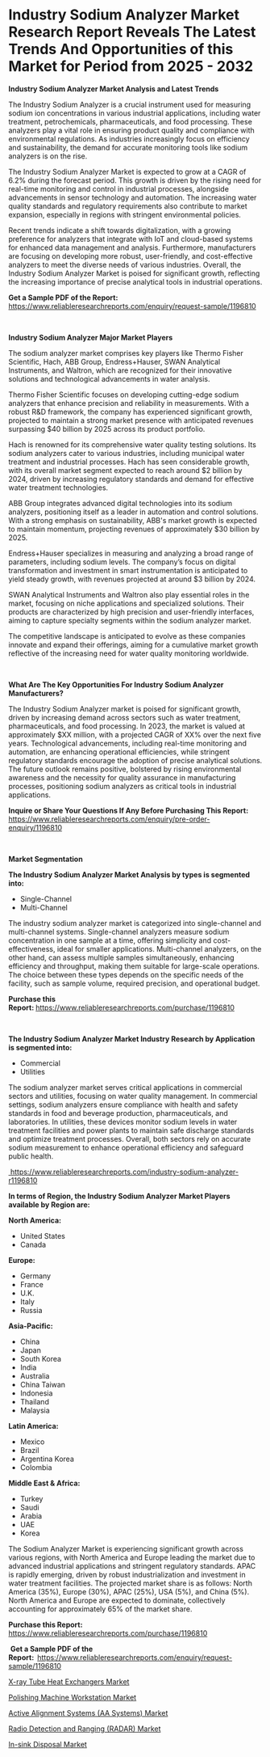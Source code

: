 <p><h1>Industry Sodium Analyzer Market Research Report Reveals The Latest Trends And Opportunities of this Market for Period from 2025 - 2032</h1></p><p><strong>Industry Sodium Analyzer Market Analysis and Latest Trends</strong></p>
<p><p>The Industry Sodium Analyzer is a crucial instrument used for measuring sodium ion concentrations in various industrial applications, including water treatment, petrochemicals, pharmaceuticals, and food processing. These analyzers play a vital role in ensuring product quality and compliance with environmental regulations. As industries increasingly focus on efficiency and sustainability, the demand for accurate monitoring tools like sodium analyzers is on the rise.</p><p>The Industry Sodium Analyzer Market is expected to grow at a CAGR of 6.2% during the forecast period. This growth is driven by the rising need for real-time monitoring and control in industrial processes, alongside advancements in sensor technology and automation. The increasing water quality standards and regulatory requirements also contribute to market expansion, especially in regions with stringent environmental policies. </p><p>Recent trends indicate a shift towards digitalization, with a growing preference for analyzers that integrate with IoT and cloud-based systems for enhanced data management and analysis. Furthermore, manufacturers are focusing on developing more robust, user-friendly, and cost-effective analyzers to meet the diverse needs of various industries. Overall, the Industry Sodium Analyzer Market is poised for significant growth, reflecting the increasing importance of precise analytical tools in industrial operations.</p></p>
<p><strong>Get a Sample PDF of the Report:&nbsp;</strong> <a href="https://www.reliableresearchreports.com/enquiry/request-sample/1196810?utm_campaign=41&utm_medium=2&utm_source=Github&utm_content=ia&utm_term=28022025&utm_id=industry-sodium-analyzer">https://www.reliableresearchreports.com/enquiry/request-sample/1196810</a></p>
<p>&nbsp;</p>
<p><strong>Industry Sodium Analyzer Major Market Players</strong></p>
<p><p>The sodium analyzer market comprises key players like Thermo Fisher Scientific, Hach, ABB Group, Endress+Hauser, SWAN Analytical Instruments, and Waltron, which are recognized for their innovative solutions and technological advancements in water analysis.</p><p>Thermo Fisher Scientific focuses on developing cutting-edge sodium analyzers that enhance precision and reliability in measurements. With a robust R&D framework, the company has experienced significant growth, projected to maintain a strong market presence with anticipated revenues surpassing $40 billion by 2025 across its product portfolio.</p><p>Hach is renowned for its comprehensive water quality testing solutions. Its sodium analyzers cater to various industries, including municipal water treatment and industrial processes. Hach has seen considerable growth, with its overall market segment expected to reach around $2 billion by 2024, driven by increasing regulatory standards and demand for effective water treatment technologies.</p><p>ABB Group integrates advanced digital technologies into its sodium analyzers, positioning itself as a leader in automation and control solutions. With a strong emphasis on sustainability, ABB's market growth is expected to maintain momentum, projecting revenues of approximately $30 billion by 2025.</p><p>Endress+Hauser specializes in measuring and analyzing a broad range of parameters, including sodium levels. The company’s focus on digital transformation and investment in smart instrumentation is anticipated to yield steady growth, with revenues projected at around $3 billion by 2024.</p><p>SWAN Analytical Instruments and Waltron also play essential roles in the market, focusing on niche applications and specialized solutions. Their products are characterized by high precision and user-friendly interfaces, aiming to capture specialty segments within the sodium analyzer market. </p><p>The competitive landscape is anticipated to evolve as these companies innovate and expand their offerings, aiming for a cumulative market growth reflective of the increasing need for water quality monitoring worldwide.</p></p>
<p>&nbsp;</p>
<p><strong>What Are The Key Opportunities For Industry Sodium Analyzer Manufacturers?</strong></p>
<p><p>The Industry Sodium Analyzer market is poised for significant growth, driven by increasing demand across sectors such as water treatment, pharmaceuticals, and food processing. In 2023, the market is valued at approximately $XX million, with a projected CAGR of XX% over the next five years. Technological advancements, including real-time monitoring and automation, are enhancing operational efficiencies, while stringent regulatory standards encourage the adoption of precise analytical solutions. The future outlook remains positive, bolstered by rising environmental awareness and the necessity for quality assurance in manufacturing processes, positioning sodium analyzers as critical tools in industrial applications.</p></p>
<p><strong>Inquire or Share Your Questions If Any Before Purchasing This Report:</strong> <a href="https://www.reliableresearchreports.com/enquiry/pre-order-enquiry/1196810?utm_campaign=41&utm_medium=2&utm_source=Github&utm_content=ia&utm_term=28022025&utm_id=industry-sodium-analyzer">https://www.reliableresearchreports.com/enquiry/pre-order-enquiry/1196810</a></p>
<p>&nbsp;</p>
<p><strong>Market Segmentation</strong></p>
<p><strong>The Industry Sodium Analyzer Market Analysis by types is segmented into:</strong></p>
<p><ul><li>Single-Channel</li><li>Multi-Channel</li></ul></p>
<p><p>The industry sodium analyzer market is categorized into single-channel and multi-channel systems. Single-channel analyzers measure sodium concentration in one sample at a time, offering simplicity and cost-effectiveness, ideal for smaller applications. Multi-channel analyzers, on the other hand, can assess multiple samples simultaneously, enhancing efficiency and throughput, making them suitable for large-scale operations. The choice between these types depends on the specific needs of the facility, such as sample volume, required precision, and operational budget.</p></p>
<p><strong>Purchase this Report:&nbsp;</strong><a href="https://www.reliableresearchreports.com/purchase/1196810?utm_campaign=41&utm_medium=2&utm_source=Github&utm_content=ia&utm_term=28022025&utm_id=industry-sodium-analyzer">https://www.reliableresearchreports.com/purchase/1196810</a></p>
<p>&nbsp;</p>
<p><strong>The Industry Sodium Analyzer Market Industry Research by Application is segmented into:</strong></p>
<p><ul><li>Commercial</li><li>Utilities</li></ul></p>
<p><p>The sodium analyzer market serves critical applications in commercial sectors and utilities, focusing on water quality management. In commercial settings, sodium analyzers ensure compliance with health and safety standards in food and beverage production, pharmaceuticals, and laboratories. In utilities, these devices monitor sodium levels in water treatment facilities and power plants to maintain safe discharge standards and optimize treatment processes. Overall, both sectors rely on accurate sodium measurement to enhance operational efficiency and safeguard public health.</p></p>
<p><a href="https://www.reliableresearchreports.com/industry-sodium-analyzer-r1196810?utm_campaign=41&utm_medium=2&utm_source=Github&utm_content=ia&utm_term=28022025&utm_id=industry-sodium-analyzer">&nbsp;https://www.reliableresearchreports.com/industry-sodium-analyzer-r1196810</a></p>
<p><strong>In terms of Region, the Industry Sodium Analyzer Market Players available by Region are:</strong></p>
<p>
    <p> <strong> North America: </strong>
        <ul>
            <li>United States</li>
            <li>Canada</li>
        </ul>
        </p> 
    <p> <strong> Europe: </strong>
        <ul>
            <li>Germany</li>
            <li>France</li>
            <li>U.K.</li>
            <li>Italy</li>
            <li>Russia</li>
        </ul>
        </p> 
    <p> <strong> Asia-Pacific: </strong>
        <ul>
            <li>China</li>
            <li>Japan</li>
            <li>South Korea</li>
            <li>India</li>
            <li>Australia</li>
            <li>China Taiwan</li>
            <li>Indonesia</li>
            <li>Thailand</li>
            <li>Malaysia</li>
        </ul>
        </p> 
    <p> <strong> Latin America: </strong>
        <ul>
            <li>Mexico</li>
            <li>Brazil</li>
            <li>Argentina Korea</li>
            <li>Colombia</li>
        </ul>
        </p> 
    <p> <strong> Middle East & Africa: </strong>
        <ul>
            <li>Turkey</li>
            <li>Saudi</li>
            <li>Arabia</li>
            <li>UAE</li>
            <li>Korea</li>
        </ul>
    </p>
    </p>
<p><p>The Sodium Analyzer Market is experiencing significant growth across various regions, with North America and Europe leading the market due to advanced industrial applications and stringent regulatory standards. APAC is rapidly emerging, driven by robust industrialization and investment in water treatment facilities. The projected market share is as follows: North America (35%), Europe (30%), APAC (25%), USA (5%), and China (5%). North America and Europe are expected to dominate, collectively accounting for approximately 65% of the market share.</p></p>
<p><strong>Purchase this Report: </strong><a href="https://www.reliableresearchreports.com/purchase/1196810?utm_campaign=41&utm_medium=2&utm_source=Github&utm_content=ia&utm_term=28022025&utm_id=industry-sodium-analyzer">https://www.reliableresearchreports.com/purchase/1196810</a></p>
<p>&nbsp;<strong>Get a Sample PDF of the Report:&nbsp;&nbsp;</strong><a href="https://www.reliableresearchreports.com/enquiry/request-sample/1196810?utm_campaign=41&utm_medium=2&utm_source=Github&utm_content=ia&utm_term=28022025&utm_id=industry-sodium-analyzer">https://www.reliableresearchreports.com/enquiry/request-sample/1196810</a></p>
<p><strong></strong></p>
<p><p><a href="https://github.com/prosalinda88/Market-Research-Report-List-7/blob/main/x-ray-tube-heat-exchangers-market.md?utm_campaign=41&utm_medium=2&utm_source=Github&utm_content=ia&utm_term=28022025&utm_id=industry-sodium-analyzer">X-ray Tube Heat Exchangers Market</a></p><p><a href="https://github.com/boltzoursoaf/Market-Research-Report-List-1/blob/main/polishing-machine-workstation-market.md?utm_campaign=41&utm_medium=2&utm_source=Github&utm_content=ia&utm_term=28022025&utm_id=industry-sodium-analyzer">Polishing Machine Workstation Market</a></p><p><a href="https://github.com/llanamatin1x/Market-Research-Report-List-1/blob/main/active-alignment-systems-aa-systems-market.md?utm_campaign=41&utm_medium=2&utm_source=Github&utm_content=ia&utm_term=28022025&utm_id=industry-sodium-analyzer">Active Alignment Systems (AA Systems) Market</a></p><p><a href="https://github.com/doldopozzal9/Market-Research-Report-List-1/blob/main/radio-detection-and-ranging-radar-market.md?utm_campaign=41&utm_medium=2&utm_source=Github&utm_content=ia&utm_term=28022025&utm_id=industry-sodium-analyzer">Radio Detection and Ranging (RADAR) Market</a></p><p><a href="https://github.com/globismark/Market-Research-Report-List-6/blob/main/in-sink-disposal-market.md?utm_campaign=41&utm_medium=2&utm_source=Github&utm_content=ia&utm_term=28022025&utm_id=industry-sodium-analyzer">In-sink Disposal Market</a></p></p>